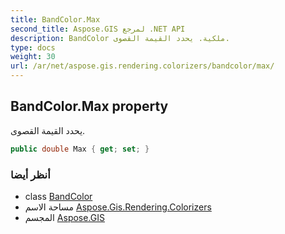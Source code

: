 ```yaml
---
title: BandColor.Max
second_title: Aspose.GIS لمرجع .NET API
description: BandColor ملكية. يحدد القيمة القصوى.
type: docs
weight: 30
url: /ar/net/aspose.gis.rendering.colorizers/bandcolor/max/
---
```

## BandColor.Max property

يحدد القيمة القصوى.

```csharp
public double Max { get; set; }
```

### أنظر أيضا

* class [BandColor](../)
* مساحة الاسم [Aspose.Gis.Rendering.Colorizers](../../bandcolor/)
* المجسم [Aspose.GIS](../../../)


